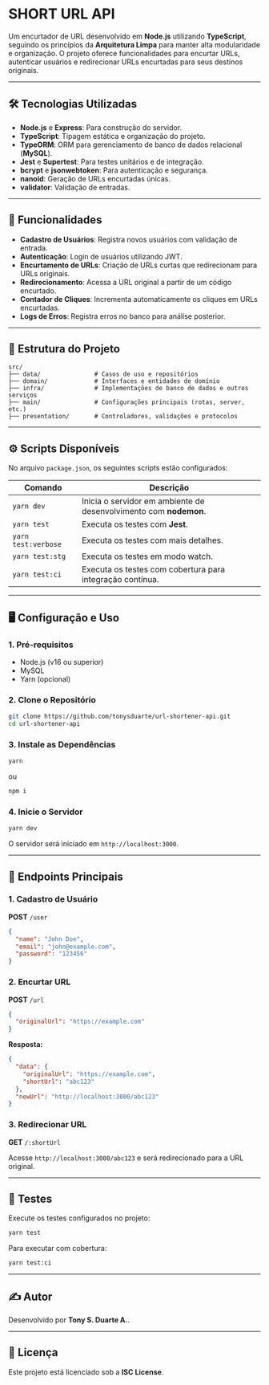 # SHORT URL API

Um encurtador de URL desenvolvido em **Node.js** utilizando **TypeScript**, seguindo os princípios da **Arquitetura Limpa** para manter alta modularidade e organização. O projeto oferece funcionalidades para encurtar URLs, autenticar usuários e redirecionar URLs encurtadas para seus destinos originais.

---

## 🛠️ Tecnologias Utilizadas

- **Node.js** e **Express**: Para construção do servidor.
- **TypeScript**: Tipagem estática e organização do projeto.
- **TypeORM**: ORM para gerenciamento de banco de dados relacional (**MySQL**).
- **Jest** e **Supertest**: Para testes unitários e de integração.
- **bcrypt** e **jsonwebtoken**: Para autenticação e segurança.
- **nanoid**: Geração de URLs encurtadas únicas.
- **validator**: Validação de entradas.

---

## 🚀 Funcionalidades

- **Cadastro de Usuários**: Registra novos usuários com validação de entrada.
- **Autenticação**: Login de usuários utilizando JWT.
- **Encurtamento de URLs**: Criação de URLs curtas que redirecionam para URLs originais.
- **Redirecionamento**: Acessa a URL original a partir de um código encurtado.
- **Contador de Cliques**: Incrementa automaticamente os cliques em URLs encurtadas.
- **Logs de Erros**: Registra erros no banco para análise posterior.

---

## 📂 Estrutura do Projeto

```
src/
├── data/               # Casos de uso e repositórios
├── domain/             # Interfaces e entidades de domínio
├── infra/              # Implementações de banco de dados e outros serviços
├── main/               # Configurações principais (rotas, server, etc.)
├── presentation/       # Controladores, validações e protocolos

```

---

## ⚙️ Scripts Disponíveis

No arquivo `package.json`, os seguintes scripts estão configurados:

| Comando            | Descrição                                                                 |
|--------------------|---------------------------------------------------------------------------|
| `yarn dev`         | Inicia o servidor em ambiente de desenvolvimento com **nodemon**.         |
| `yarn test`        | Executa os testes com **Jest**.                                           |
| `yarn test:verbose`| Executa os testes com mais detalhes.                                      |
| `yarn test:stg`    | Executa os testes em modo watch.                                          |
| `yarn test:ci`     | Executa os testes com cobertura para integração contínua.                |

---

## 🖥️ Configuração e Uso

### 1. **Pré-requisitos**

- Node.js (v16 ou superior)
- MySQL
- Yarn (opcional)

### 2. **Clone o Repositório**

```bash
git clone https://github.com/tonysduarte/url-shortener-api.git
cd url-shortener-api
```

### 3. **Instale as Dependências**

```bash
yarn
```

ou

```bash
npm i
```


### 4. **Inicie o Servidor**

```bash
yarn dev
```

O servidor será iniciado em `http://localhost:3000`.

---

## 🔗 Endpoints Principais

### **1. Cadastro de Usuário**

**POST** `/user`

```json
{
  "name": "John Doe",
  "email": "john@example.com",
  "password": "123456"
}
```

### **2. Encurtar URL**

**POST** `/url`

```json
{
  "originalUrl": "https://example.com"
}
```

**Resposta:**

```json
{
  "data": {
    "originalUrl": "https://example.com",
    "shortUrl": "abc123"
  },
  "newUrl": "http://localhost:3000/abc123"
}
```

### **3. Redirecionar URL**

**GET** `/:shortUrl`

Acesse `http://localhost:3000/abc123` e será redirecionado para a URL original.

---

## 🧪 Testes

Execute os testes configurados no projeto:

```bash
yarn test
```

Para executar com cobertura:

```bash
yarn test:ci
```

---

## ✍️ Autor

Desenvolvido por **Tony S. Duarte A.**.

---

## 📜 Licença

Este projeto está licenciado sob a **ISC License**.
